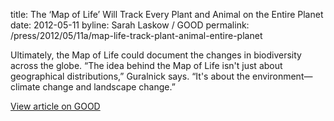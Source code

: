 title: The ‘Map of Life’ Will Track Every Plant and Animal on the Entire Planet
date: 2012-05-11
byline: Sarah Laskow / GOOD
permalink: /press/2012/05/11a/map-life-track-plant-animal-entire-planet


Ultimately, the Map of Life could document the changes in biodiversity across the globe. “The idea behind the Map of Life isn't just about geographical distributions,” Guralnick says. “It's about the environment—climate change and landscape change.”

[View article on GOOD](http://www.good.is/posts/the-map-of-life-will-track-every-plant-and-animal-on-the-entire-planet)
